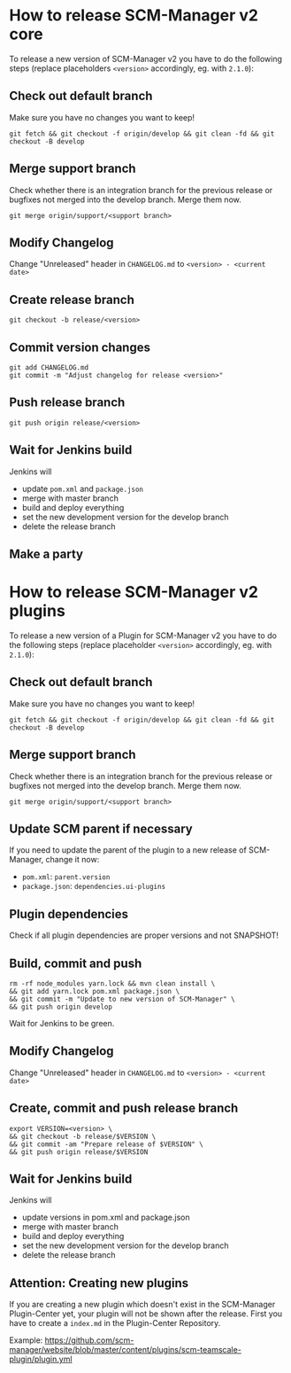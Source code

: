 # How to release SCM-Manager v2 core


To release a new version of SCM-Manager v2 you have to do the following steps (replace placeholders `<version>` accordingly, eg. with `2.1.0`):

## Check out default branch

Make sure you have no changes you want to keep!

```
git fetch && git checkout -f origin/develop && git clean -fd && git checkout -B develop
```

## Merge support branch

Check whether there is an integration branch for the previous release or bugfixes not merged into the develop branch. Merge them now.

```
git merge origin/support/<support branch>
```

## Modify Changelog

Change "Unreleased" header in `CHANGELOG.md` to  `<version> - <current date>`

## Create release branch

`git checkout -b release/<version>`

## Commit version changes

```
git add CHANGELOG.md
git commit -m "Adjust changelog for release <version>"
```

## Push release branch

`git push origin release/<version>`

## Wait for Jenkins build

Jenkins will

- update `pom.xml` and `package.json`
- merge with master branch
- build and deploy everything
- set the new development version for the develop branch
- delete the release branch

## Make a party

# How to release SCM-Manager v2 plugins

To release a new version of a Plugin for SCM-Manager v2 you have to do the following steps (replace placeholder `<version>` accordingly, eg. with `2.1.0`):

## Check out default branch

Make sure you have no changes you want to keep!

```
git fetch && git checkout -f origin/develop && git clean -fd && git checkout -B develop
```

## Merge support branch

Check whether there is an integration branch for the previous release or bugfixes not merged into the develop branch. Merge them now.

```
git merge origin/support/<support branch>
```

## Update SCM parent if necessary

If you need to update the parent of the plugin to a new release of SCM-Manager, change it now:

- `pom.xml`: `parent.version`
- `package.json`: `dependencies.ui-plugins`

## Plugin dependencies

Check if all plugin dependencies are proper versions and not SNAPSHOT!

## Build, commit and push

```
rm -rf node_modules yarn.lock && mvn clean install \
&& git add yarn.lock pom.xml package.json \
&& git commit -m "Update to new version of SCM-Manager" \
&& git push origin develop
```

Wait for Jenkins to be green.

## Modify Changelog

Change "Unreleased" header in `CHANGELOG.md` to  `<version> - <current date>`

## Create, commit and push release branch

```
export VERSION=<version> \
&& git checkout -b release/$VERSION \
&& git commit -am "Prepare release of $VERSION" \
&& git push origin release/$VERSION
```

## Wait for Jenkins build

Jenkins will

- update versions in pom.xml and package.json
- merge with master branch
- build and deploy everything
- set the new development version for the develop branch
- delete the release branch

## Attention: Creating new plugins
If you are creating a new plugin which doesn't exist in the SCM-Manager Plugin-Center yet, your plugin will not be shown after the release. First you have to create a `index.md` in the Plugin-Center Repository. 

Example: https://github.com/scm-manager/website/blob/master/content/plugins/scm-teamscale-plugin/plugin.yml
